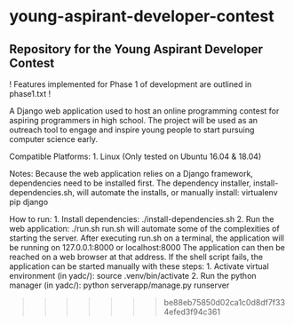 
# young-aspirant-developer-contest
Repository for the Young Aspirant Developer Contest
----------------------------------------------------------------------

! Features implemented for Phase 1 of development are outlined in phase1.txt !

A Django web application used to host an online programming contest for aspiring programmers in high school.
The project will be used as an outreach tool to engage and inspire young people to start pursuing computer science early.

Compatible Platforms:
    1. Linux (Only tested on Ubuntu 16.04 & 18.04)

Notes:
    Because the web application relies on a Django framework, dependencies need to be installed first.
    The dependency installer, install-dependencies.sh, will automate the installs, or manually install:
        virtualenv
        pip
        django

How to run:
    1. Install dependencies: ./install-dependencies.sh
    2. Run the web application: ./run.sh
    run.sh will automate some of the complexities of starting the server.
    After executing run.sh on a terminal, the application will be running on 127.0.0.1:8000 or localhost:8000
    The application can then be reached on a web browser at that address. 
    If the shell script fails, the application can be started manually with these steps:
        1. Activate virtual environment (in yadc/): source .venv/bin/activate
        2. Run the python manager (in yadc/): python serverapp/manage.py runserver
>>>>>>> be88eb75850d02ca1c0d8df7f334efed3f94c361
